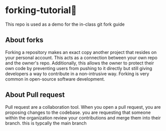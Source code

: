 # forking-tutorial🍴
This repo is used as a demo for the in-class git fork guide

## About forks
Forking a repository makes an exact copy another project that resides on your personal account. This acts as a connection between your own repo and the owner's repo. Additionally, this allows the owner to protect their own code by preventing users from pushing to it directly but still giving developers a way to contribute in a non-intrusive way. Forking is very common in open-source software development.


## About Pull request

Pull request are a collaboration tool. When you open a pull request, you are proposing changes to the codebase. you are requesting that someone within the organization review your contributions and merge them into their branch. this is typcally the main branch